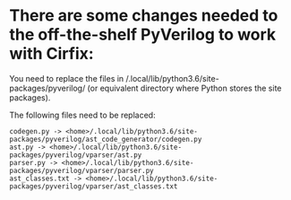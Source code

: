 # There are some changes needed to the off-the-shelf PyVerilog to work with Cirfix:

You need to replace the files in <home>/.local/lib/python3.6/site-packages/pyverilog/ (or equivalent directory where Python stores the site packages).
  
The following files need to be replaced:

    codegen.py -> <home>/.local/lib/python3.6/site-packages/pyverilog/ast_code_generator/codegen.py
    ast.py -> <home>/.local/lib/python3.6/site-packages/pyverilog/vparser/ast.py
    parser.py -> <home>/.local/lib/python3.6/site-packages/pyverilog/vparser/parser.py
    ast_classes.txt -> <home>/.local/lib/python3.6/site-packages/pyverilog/vparser/ast_classes.txt
